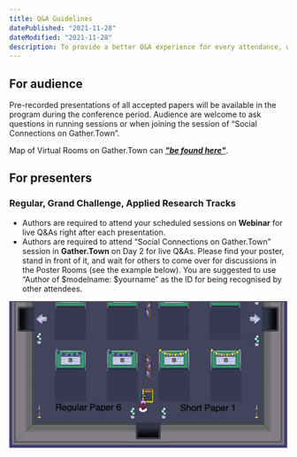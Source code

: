 ```yaml
---
title: Q&A Guidelines
datePublished: "2021-11-28"
dateModified: "2021-11-28"
description: To provide a better Q&A experience for every attendance, we would like to introduce the Q&A guidelines for presenters and audience respectively. 
---
```



## For audience
Pre-recorded presentations of all accepted papers will be available in the program during the conference period. Audience are welcome to ask questions in running sessions or when joining the session of “Social Connections on Gather.Town”. 

Map of Virtual Rooms on Gather.Town can **[*"be found here"*](https://mmasia2021.uqcloud.net//gather-town-map)**.

## For presenters

### Regular, Grand Challenge, Applied Research Tracks

- Authors are required to attend your scheduled sessions on **Webinar** for live Q&As right after each presentation.
- Authors are required to attend “Social Connections on Gather.Town” session in **Gather.Town** on Day 2 for live Q&As. Please find your poster, stand in front of it, and wait for others to come over for discussions in the Poster Rooms (see the example below). You are suggested to use “Author of $modelname: $yourname” as the ID for being recognised by other attendees.


<img src="./ray-at-poster-room.png" alt="at-poster-room"/>
